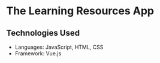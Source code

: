 # The Learning Resources App

## Technologies Used
- Languages: JavaScript, HTML, CSS
- Framework: Vue.js
